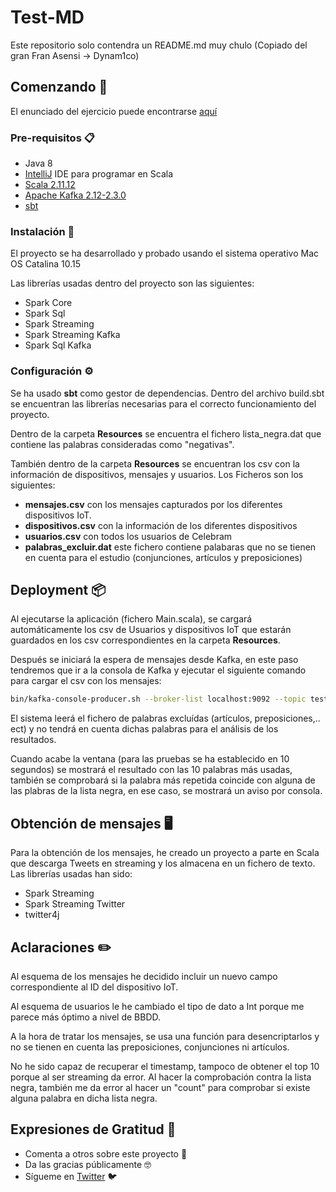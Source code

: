 # Test-MD
Este repositorio solo contendra un README.md muy chulo (Copiado del gran Fran Asensi -> Dynam1co)

## Comenzando 🚀

El enunciado del ejercicio puede encontrarse [aquí](Enunciado.md)

### Pre-requisitos 📋
- Java 8
- [IntelliJ](https://www.jetbrains.com/idea/) IDE para programar en Scala
- [Scala 2.11.12](https://www.scala-lang.org/)
- [Apache Kafka 2.12-2.3.0](https://kafka.apache.org/)
- [sbt](https://www.scala-sbt.org/)

### Instalación 🔧

El proyecto se ha desarrollado y probado usando el sistema operativo Mac OS Catalina 10.15

Las librerías usadas dentro del proyecto son las siguientes:

- Spark Core
- Spark Sql
- Spark Streaming
- Spark Streaming Kafka
- Spark Sql Kafka

### Configuración ⚙️
Se ha usado **sbt** como gestor de dependencias. Dentro del archivo build.sbt se encuentran las librerías necesarias para el correcto funcionamiento del proyecto.

Dentro de la carpeta **Resources** se encuentra el fichero lista_negra.dat que contiene las palabras consideradas como "negativas".

También dentro de la carpeta **Resources** se encuentran los csv con la información de dispositivos, mensajes y usuarios. Los Ficheros son los siguientes: 

- **mensajes.csv** con los mensajes capturados por los diferentes dispositivos IoT.
- **dispositivos.csv** con la información de los diferentes dispositivos
- **usuarios.csv** con todos los usuarios de Celebram
- **palabras_excluir.dat** este fichero contiene palabaras que no se tienen en cuenta para el estudio (conjunciones, artículos y preposiciones)

## Deployment 📦

Al ejecutarse la aplicación (fichero Main.scala), se cargará automáticamente los csv de Usuarios y dispositivos IoT que estarán guardados en los csv correspondientes en la carpeta **Resources**.

Después se iniciará la espera de mensajes desde Kafka, en este paso tendremos que ir a la consola de Kafka y ejecutar el siguiente comando para cargar el csv con los mensajes:

```bash
bin/kafka-console-producer.sh --broker-list localhost:9092 --topic test < ../../Proyectos_software/KC_Practica_BigData_Processing/src/main/resources/mensajes.csv
```

El sistema leerá el fichero de palabras excluídas (artículos, preposiciones,.. ect) y no tendrá en cuenta dichas palabras para el análisis de los resultados.

Cuando acabe la ventana (para las pruebas se ha establecido en 10 segundos) se mostrará el resultado con las 10 palabras más usadas, también se comprobará si la palabra más repetida coincide con alguna de las plabras de la lista negra, en ese caso, se mostrará un aviso por consola.

## Obtención de mensajes 🖥️

Para la obtención de los mensajes, he creado un proyecto a parte en Scala que descarga Tweets en streaming y los almacena en un fichero de texto. Las librerías usadas han sido:

- Spark Streaming
- Spark Streaming Twitter
- twitter4j



## Aclaraciones ✏️

Al esquema de los mensajes he decidido incluir un nuevo campo correspondiente al ID del dispositivo IoT.

Al esquema de usuarios le he cambiado el tipo de dato a Int porque me parece más óptimo a nivel de BBDD.

A la hora de tratar los mensajes, se usa una función para desencriptarlos y no se tienen en cuenta las preposiciones, conjunciones ni artículos.

No he sido capaz de recuperar el timestamp, tampoco de obtener el top 10 porque al ser streaming da error. Al hacer la comprobación contra la lista negra, también me da error al hacer un "count" para comprobar si existe alguna palabra en dicha lista negra.

## Expresiones de Gratitud 🎁

* Comenta a otros sobre este proyecto 📢
* Da las gracias públicamente 🤓
* Sígueme en <a href="https://twitter.com/AsensiFj">Twitter</a> 🐦
